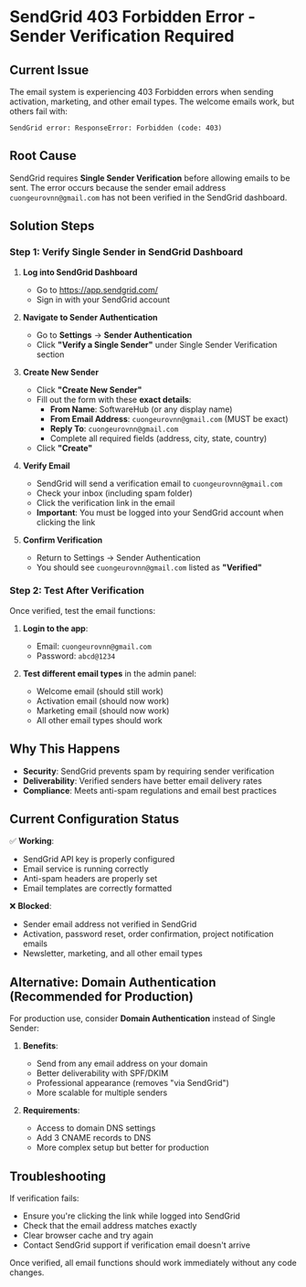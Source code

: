 # SendGrid 403 Forbidden Error - Sender Verification Required

## Current Issue
The email system is experiencing 403 Forbidden errors when sending activation, marketing, and other email types. The welcome emails work, but others fail with:
```
SendGrid error: ResponseError: Forbidden (code: 403)
```

## Root Cause
SendGrid requires **Single Sender Verification** before allowing emails to be sent. The error occurs because the sender email address `cuongeurovnn@gmail.com` has not been verified in the SendGrid dashboard.

## Solution Steps

### Step 1: Verify Single Sender in SendGrid Dashboard

1. **Log into SendGrid Dashboard**
   - Go to https://app.sendgrid.com/
   - Sign in with your SendGrid account

2. **Navigate to Sender Authentication**
   - Go to **Settings** → **Sender Authentication**
   - Click **"Verify a Single Sender"** under Single Sender Verification section

3. **Create New Sender**
   - Click **"Create New Sender"**
   - Fill out the form with these **exact details**:
     - **From Name**: SoftwareHub (or any display name)
     - **From Email Address**: `cuongeurovnn@gmail.com` (MUST be exact)
     - **Reply To**: `cuongeurovnn@gmail.com`
     - Complete all required fields (address, city, state, country)
   - Click **"Create"**

4. **Verify Email**
   - SendGrid will send a verification email to `cuongeurovnn@gmail.com`
   - Check your inbox (including spam folder)
   - Click the verification link in the email
   - **Important**: You must be logged into your SendGrid account when clicking the link

5. **Confirm Verification**
   - Return to Settings → Sender Authentication
   - You should see `cuongeurovnn@gmail.com` listed as **"Verified"**

### Step 2: Test After Verification

Once verified, test the email functions:

1. **Login to the app**:
   - Email: `cuongeurovnn@gmail.com`
   - Password: `abcd@1234`

2. **Test different email types** in the admin panel:
   - Welcome email (should still work)
   - Activation email (should now work)
   - Marketing email (should now work)
   - All other email types should work

## Why This Happens

- **Security**: SendGrid prevents spam by requiring sender verification
- **Deliverability**: Verified senders have better email delivery rates
- **Compliance**: Meets anti-spam regulations and email best practices

## Current Configuration Status

✅ **Working**:
- SendGrid API key is properly configured
- Email service is running correctly
- Anti-spam headers are properly set
- Email templates are correctly formatted

❌ **Blocked**:
- Sender email address not verified in SendGrid
- Activation, password reset, order confirmation, project notification emails
- Newsletter, marketing, and all other email types

## Alternative: Domain Authentication (Recommended for Production)

For production use, consider **Domain Authentication** instead of Single Sender:

1. **Benefits**:
   - Send from any email address on your domain
   - Better deliverability with SPF/DKIM
   - Professional appearance (removes "via SendGrid")
   - More scalable for multiple senders

2. **Requirements**:
   - Access to domain DNS settings
   - Add 3 CNAME records to DNS
   - More complex setup but better for production

## Troubleshooting

If verification fails:
- Ensure you're clicking the link while logged into SendGrid
- Check that the email address matches exactly
- Clear browser cache and try again
- Contact SendGrid support if verification email doesn't arrive

Once verified, all email functions should work immediately without any code changes.